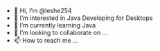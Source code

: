 - 👋 Hi, I’m @leshe254
- 👀 I’m interested in Java Developing for Desktops
- 🌱 I’m currently learning Java
- 💞️ I’m looking to collaborate on ...
- 📫 How to reach me ...

<!---
leshe254/leshe254 is a ✨ special ✨ repository because its `README.md` (this file) appears on your GitHub profile.
You can click the Preview link to take a look at your changes.
--->
